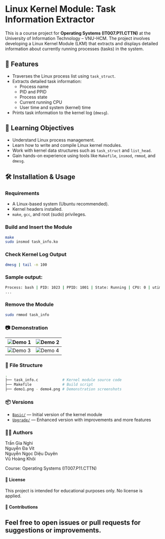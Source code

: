 # Linux Kernel Module: Task Information Extractor

This is a course project for **Operating Systems (IT007.P11.CTTN)** at the University of Information Technology – VNU-HCM. The project involves developing a Linux Kernel Module (LKM) that extracts and displays detailed information about currently running processes (tasks) in the system.

## 📌 Features

- Traverses the Linux process list using `task_struct`.
- Extracts detailed task information:
  - Process name
  - PID and PPID
  - Process state
  - Current running CPU
  - User time and system (kernel) time
- Prints task information to the kernel log (`dmesg`).

## 🧠 Learning Objectives

- Understand Linux process management.
- Learn how to write and compile Linux kernel modules.
- Work with kernel data structures such as `task_struct` and `list_head`.
- Gain hands-on experience using tools like `Makefile`, `insmod`, `rmmod`, and `dmesg`.

## 🛠️ Installation & Usage

### Requirements

- A Linux-based system (Ubuntu recommended).
- Kernel headers installed.
- `make`, `gcc`, and root (sudo) privileges.

### Build and Insert the Module

```bash
make
sudo insmod task_info.ko
```
### Check Kernel Log Output
```bash
dmesg | tail -n 100
```
### Sample output:
```bash
Process: bash | PID: 1023 | PPID: 1001 | State: Running | CPU: 0 | utime: 1200 | stime: 300
...
```

### Remove the Module
```bash
sudo rmmod task_info
```
### 📷 Demonstration
<div align="center">

| ![Demo 1](demo1.png) | ![Demo 2](demo2.png) |
|----------------------|----------------------|
| ![Demo 3](demo3.png) | ![Demo 4](demo4.png) |

</div>


### 📁 File Structure
```bash
.
├── task_info.c           # Kernel module source code
├── Makefile              # Build script
├── demo1.png - demo4.png # Demonstration screenshots
```

### 📦 Versions

- [`Basic/`](./Basic) — Initial version of the kernel module
- [`Upgrade/`](./Upgrade) — Enhanced version with improvements and more features


### 🧑‍💻 Authors
Trần Gia Nghi\
Nguyễn Đa Vít\
Nguyễn Ngọc Diệu Duyên\
Vũ Hoàng Khôi

Course: Operating Systems (IT007.P11.CTTN)

#### 📄 License
This project is intended for educational purposes only. No license is applied.

#### 🙌 Contributions

Feel free to open issues or pull requests for suggestions or improvements.
---






